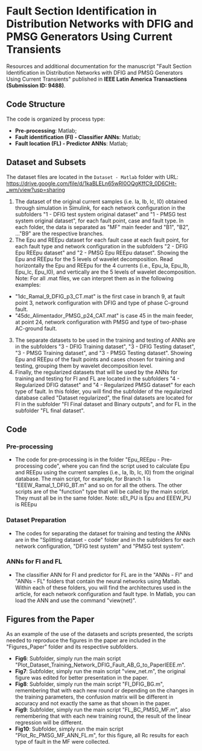 # Fault Section Identification in Distribution Networks with DFIG and PMSG Generators Using Current Transients

Resources and additional documentation for the manuscript "Fault Section Identification in Distribution Networks with DFIG and PMSG Generators Using Current Transients" published in **IEEE Latin America Transactions (Submission ID: 9488)**.

## Code Structure

The code is organized by process type:

- **Pre-processing**: Matlab;
- **Fault identification (FI) - Classifier ANNs**: Matlab;
- **Fault location (FL) - Predictor ANNs**: Matlab;

## Dataset and Subsets

The dataset files are located in the `Dataset - Matlab` folder with URL: https://drive.google.com/file/d/1kaBLELn65wRI0OQgKffC9_0D6CHt-_wm/view?usp=sharing

1. The dataset of the original current samples (i.e. Ia, Ib, Ic, I0) obtained through simulation in Simulink, for each network configuration in the subfolders "1 - DFIG test system original dataset" and "1 - PMSG test system original dataset", for each fault point, case and fault type. In each folder, the data is separated as "MF" main feeder and "B1", "B2", ..."B9" are the respective branches.
2. The Epu and REEpu dataset for each fault case at each fault point, for each fault type and network configuration in the subfolders "2 - DFIG Epu REEpu dataset" and "2 - PMSG Epu REEpu dataset". Showing the Epu and REEpu for the 5 levels of wavelet decomposition. Read horizontally the Epu and REEpu for the 4 currents (i.e., Epu_Ia, Epu_Ib, Epu_Ic, Epu_I0), and vertically are the 5 levels of wavelet decomposition.
Note: For all .mat files, we can interpret them as in the following examples:
- "1dc_Ramal_9_DFIG_p3_CT.mat" is the first case in branch 9, at fault point 3, network configuration with DFIG and type of phase C-ground fault.
- "45dc_Alimentador_PMSG_p24_CAT.mat" is case 45 in the main feeder, at point 24, network configuration with PMSG and type of two-phase AC-ground fault.

3. The separate datasets to be used in the training and testing of ANNs are in the subfolders "3 - DFIG Training dataset", "3 - DFIG Testing dataset", "3 - PMSG Training dataset", and "3 - PMSG Testing dataset". Showing Epu and REEpu of the fault points and cases chosen for training and testing, grouping them by wavelet decomposition level.
4. Finally, the regularized datasets that will be used by the ANNs for training and testing for FI and FL are located in the subfolders "4 - Regularized DFIG dataset" and "4 - Regularized PMSG dataset" for each type of fault. In this folder, you will find the subfolder of the regularized database called "Dataset regularized", the final datasets are located for FI in the subfolder "FI Final dataset and Binary outputs", and for FL in the subfolder "FL final dataset".

## Code

### Pre-processing
- The code for pre-processing is in the folder "Epu_REEpu - Pre-processing code", where you can find the script used to calculate Epu and REEpu using the current samples (i.e., Ia, Ib, Ic, I0) from the original database. The main script, for example, for Branch 1 is "EEEW_Ramal_1_DFIG_BT.m" and so on for all the others. The other scripts are of the "function" type that will be called by the main script. They must all be in the same folder.
Note: sEt_PU is Epu and EEEW_PU is REEpu


### Dataset Preparation
- The codes for separating the dataset for training and testing the ANNs are in the "Splitting dataset - code" folder and in the subfolders for each network configuration, "DFIG test system" and "PMSG test system".

### ANNs for FI and FL
- The classifier ANN for FI and predictor for FL are in the "ANNs - FI" and "ANNs - FL" folders that contain the neural networks using Matlab. Within each of these folders, you will find the architectures used in the article, for each network configuration and fault type. In Matlab, you can load the ANN and use the command "view(net)".

## Figures from the Paper
As an example of the use of the datasets and scripts presented, the scripts needed to reproduce the figures in the paper are included in the "Figures_Paper" folder and its respective subfolders.

- **Fig6**: Subfolder, simply run the main script "Plot_Dataset_Training_Network_DFIG_Fault_AB_G_to_PaperIEEE.m".
- **Fig7**: Subfolder, simply run the main script "view_net.m", the original figure was edited for better presentation in the paper.
- **Fig8**: Subfolder, simply run the main script "FI_DFIG_BG.m", remembering that with each new round or depending on the changes in the training parameters, the confusion matrix will be different in accuracy and not exactly the same as that shown in the paper.
- **Fig9**: Subfolder, simply run the main script "FL_BC_PMSG_MF.m", also remembering that with each new training round, the result of the linear regression will be different.
- **Fig10**: Subfolder, simply run the main script "Plot_Rc_PMSG_MF_ANN_FL.m", for this figure, all Rc results for each type of fault in the MF were collected.









